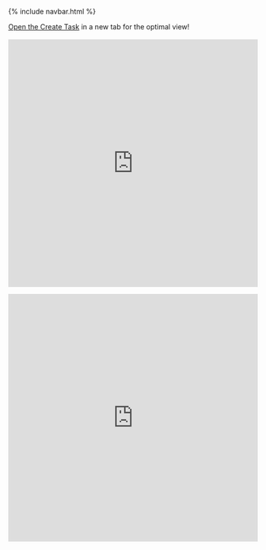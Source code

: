 {% include navbar.html %}

<html>

<a href="https://createtask.wangzi190.repl.co" target="_blank">Open the Create Task</a> in a new tab for the optimal view!<br>
<br><iframe frameborder="0" width="100%" height="500px" src="https://replit.com/@wangzi190/createTask?embed=true"></iframe>
<iframe frameborder="0" width="100%" height="500px" src="https://docs.google.com/document/d/e/2PACX-1vTMD6Dt1DiCQAfqB-YR3vY84rZdnEZqRscxzhB0Yd0IDK0Cg-8IWk1f0ZaSGqLkss87Y_SOCarUD3qV/pub?embedded=true"></iframe>
</html>
